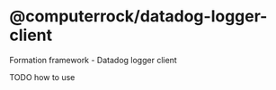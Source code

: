 # @computerrock/datadog-logger-client

Formation framework - Datadog logger client

TODO how to use
